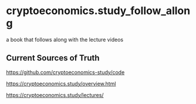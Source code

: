 # cryptoeconomics.study_follow_allong
a book that follows along with the lecture videos

## Current Sources of Truth

https://github.com/cryptoeconomics-study/code

https://cryptoeconomics.study/overview.html

https://cryptoeconomics.study/lectures/
